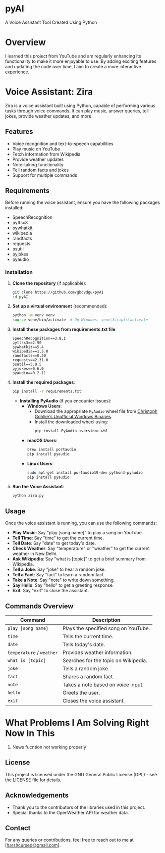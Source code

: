 # pyAI
A Voice Assistant Tool Created Using Python 

# Overview
I learned this project from YouTube and am regularly enhancing its functionality to make it more enjoyable to use. By adding exciting features and updating the code over time, I aim to create a more interactive experience. 

# Voice Assistant: Zira

Zira is a voice assistant built using Python, capable of performing various tasks through voice commands. It can play music, answer queries, tell jokes, provide weather updates, and more.

## Features

- Voice recognition and text-to-speech capabilities
- Play music on YouTube
- Fetch information from Wikipedia
- Provide weather updates
- Note-taking functionality
- Tell random facts and jokes
- Support for multiple commands

## Requirements

Before running the voice assistant, ensure you have the following packages installed:

- SpeechRecognition
- pyttsx3
- pywhatkit
- wikipedia
- randfacts
- requests
- psutil
- pyjokes
- pyaudio

### Installation

1. **Clone the repository** (if applicable):
   ```bash
   git clone https://github.com/gbdvdgu/pyAI
   cd pyAI
   ```

2. **Set up a virtual environment** (recommended):
   ```bash
   python -m venv venv
   source venv/bin/activate  # On Windows: venv\Scripts\activate
   ```

3. **Install these packages from requirements.txt file** 
   ```plaintext
   SpeechRecognition==3.8.1
   pyttsx3==2.90
   pywhatkit==5.4
   wikipedia==1.5.0
   randfacts==0.20
   requests==2.31.0
   psutil==5.9.5
   pyjokes==0.6.0
   pyaudio==0.2.11
   ```

4. **Install the required packages**:
   ```bash
   pip install -r requirements.txt
   ```

   - **Installing PyAudio** (if you encounter issues):
     - **Windows Users**:
       - Download the appropriate `PyAudio` wheel file from [Christoph Gohlke's Unofficial Windows Binaries](https://www.lfd.uci.edu/~gohlke/pythonlibs/#pyaudio).
       - Install the downloaded wheel using:
         ```bash
         pip install PyAudio‑<version>.whl
         ```
     - **macOS Users**:
       ```bash
       brew install portaudio
       pip install pyaudio
       ```
     - **Linux Users**:
       ```bash
       sudo apt-get install portaudio19-dev python3-pyaudio
       pip install pyaudio
       ```

5. **Run the Voice Assistant**:
   ```bash
   python zira.py
   ```

## Usage

Once the voice assistant is running, you can use the following commands:

- **Play Music**: Say "play [song name]" to play a song on YouTube.
- **Tell Time**: Say "time" to get the current time.
- **Tell Date**: Say "date" to get today's date.
- **Check Weather**: Say "temperature" or "weather" to get the current weather in New Delhi.
- **Ask Wikipedia**: Say "what is [topic]" to get a brief summary from Wikipedia.
- **Tell a Joke**: Say "joke" to hear a random joke.
- **Tell a Fact**: Say "fact" to learn a random fact.
- **Take a Note**: Say "note" to write down something.
- **Say Hello**: Say "hello" to get a greeting response.
- **Exit**: Say "exit" to close the assistant.

## Commands Overview

| Command                   | Description                          |
|---------------------------|--------------------------------------|
| `play [song name]`        | Plays the specified song on YouTube. |
| `time`                    | Tells the current time.              |
| `date`                    | Tells today's date.                  |
| `temperature` / `weather` | Provides weather information.        |
| `what is [topic]`         | Searches for the topic on Wikipedia.  |
| `joke`                    | Tells a random joke.                 |
| `fact`                    | Shares a random fact.                |
| `note`                    | Takes a note based on voice input.   |
| `hello`                   | Greets the user.                     |
| `exit`                    | Closes the voice assistant.          |

# What Problems I Am Solving Right Now In This
1. News fucntion not working properly

## License

This project is licensed under the GNU General Public License (GPL) - see the LICENSE file for details.

## Acknowledgements

- Thank you to the contributors of the libraries used in this project.
- Special thanks to the OpenWeather API for weather data.

## Contact

For any queries or contributions, feel free to reach out to me at [harshcursed@gmail.com].
